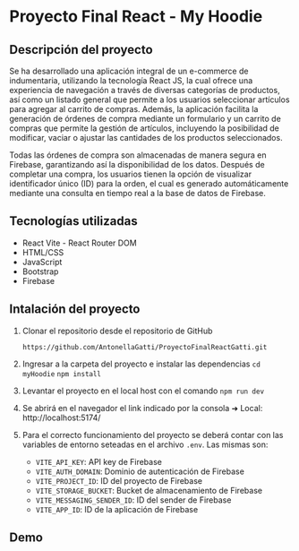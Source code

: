 # Proyecto Final React - My Hoodie

## Descripción del proyecto
Se ha desarrollado una aplicación integral de un e-commerce de indumentaria, utilizando la tecnología React JS, la cual ofrece una experiencia de navegación a través de diversas categorías de productos, así como un listado general que permite a los usuarios seleccionar artículos para agregar al carrito de compras. Además, la aplicación facilita la generación de órdenes de compra mediante un formulario y un carrito de compras que permite la gestión de artículos, incluyendo la posibilidad de modificar, vaciar o ajustar las cantidades de los productos seleccionados.

Todas las órdenes de compra son almacenadas de manera segura en Firebase, garantizando así la disponibilidad de los datos. 
Después de completar una compra, los usuarios tienen la opción de visualizar identificador único (ID) para la orden, el cual es generado automáticamente mediante una consulta en tiempo real a la base de datos de Firebase.

## Tecnologías utilizadas

 - React Vite - React Router DOM 
 - HTML/CSS 
 - JavaScript 
 - Bootstrap 
 - Firebase
 
 ## Intalación del proyecto
 1. Clonar el repositorio desde el repositorio de GitHub

     `https://github.com/AntonellaGatti/ProyectoFinalReactGatti.git`

2. Ingresar a la carpeta del proyecto e instalar las dependencias
    `cd myHoodie`
    `npm install`

3. Levantar el proyecto en el local host con el comando
    `npm run dev`
 
 4. Se abrirá en el navegador el link indicado por la consola ➜  Local: http://localhost:5174/

4. Para el correcto funcionamiento del proyecto se deberá contar con las variables de entorno seteadas en el archivo `.env`. Las mismas son: 
	-   `VITE_API_KEY`: API key de Firebase
	-   `VITE_AUTH_DOMAIN`: Dominio de autenticación de Firebase
	-   `VITE_PROJECT_ID`: ID del proyecto de Firebase
	-   `VITE_STORAGE_BUCKET`: Bucket de almacenamiento de Firebase
	-   `VITE_MESSAGING_SENDER_ID`: ID del sender de Firebase
	-   `VITE_APP_ID`: ID de la aplicación de Firebase

## Demo
 
